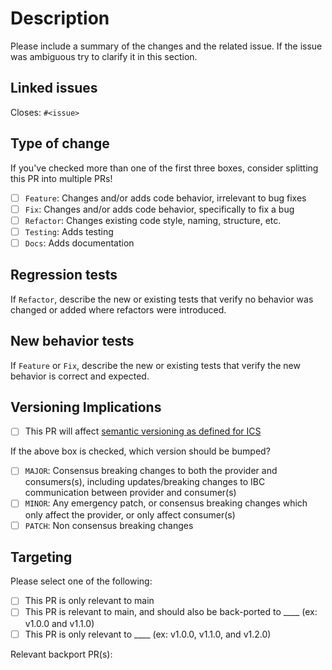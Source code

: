 # Description

Please include a summary of the changes and the related issue. If the issue was ambiguous try to clarify it in this section.

## Linked issues

Closes: `#<issue>`

## Type of change

If you've checked more than one of the first three boxes, consider splitting this PR into multiple PRs!

- [ ] `Feature`: Changes and/or adds code behavior, irrelevant to bug fixes
- [ ] `Fix`: Changes and/or adds code behavior, specifically to fix a bug
- [ ] `Refactor`: Changes existing code style, naming, structure, etc.
- [ ] `Testing`: Adds testing
- [ ] `Docs`: Adds documentation

## Regression tests

If `Refactor`, describe the new or existing tests that verify no behavior was changed or added where refactors were introduced.

## New behavior tests

If `Feature` or `Fix`, describe the new or existing tests that verify the new behavior is correct and expected.

## Versioning Implications

- [ ] This PR will affect [semantic versioning as defined for ICS](../CONTRIBUTING.md#semantic-versioning)

If the above box is checked, which version should be bumped?

- [ ] `MAJOR`: Consensus breaking changes to both the provider and consumers(s), including updates/breaking changes to IBC communication between provider and consumer(s)
- [ ] `MINOR`: Any emergency patch, or consensus breaking changes which only affect the provider, or only affect consumer(s)
- [ ] `PATCH`: Non consensus breaking changes

## Targeting

Please select one of the following:

- [ ] This PR is only relevant to main
- [ ] This PR is relevant to main, and should also be back-ported to ____ (ex: v1.0.0 and v1.1.0)
- [ ] This PR is only relevant to ____ (ex: v1.0.0, v1.1.0, and v1.2.0)

Relevant backport PR(s):
